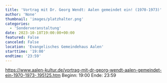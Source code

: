 ```yaml
---
title: 'Vortrag mit Dr. Georg Wendt: Aalen gemeindet ein! (1970-1973)'
author: 'None'
thumbnail: 'images/platzhalter.png'
categories:
  - 'Sonderveranstaltung'
date: 2023-10-18T19:00:00+00:00
featured: False
canceled: False
location: 'Evangelisches Gemeindehaus Aalen'
starttime: '19:00'
endtime: '23:59'
---
```

https://www.aalen-kultur.de/vortrag-mit-dr-georg-wendt-aalen-gemeindet-ein-1970-1973-.195125.htm
Beginn: 19:00
 Ende: 23:59